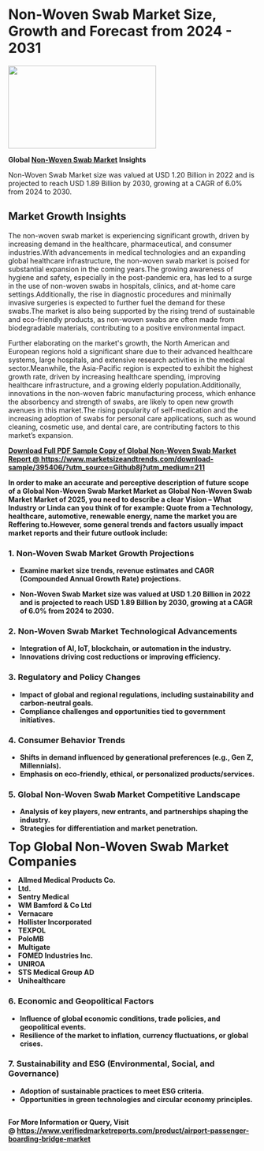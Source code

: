 <H1>Non-Woven Swab Market Size, Growth and Forecast from 2024 - 2031</H1><img class="aligncenter size-medium wp-image-584254" src="https://thirdeyenews.in/wp-content/uploads/2024/09/Global-Market-Research-300x168.jpeg" alt="" width="300" height="168" /><p><strong>Global&nbsp;<a href="https://www.marketsizeandtrends.com/download-sample/395406/?utm_source=Github8j?utm_medium=211">Non-Woven Swab Market</a> Insights</strong></p><p>Non-Woven Swab Market size was valued at USD 1.20 Billion in 2022 and is projected to reach USD 1.89 Billion by 2030, growing at a CAGR of 6.0% from 2024 to 2030.</p><p><h2>Market Growth Insights</h2> <p>The non-woven swab market is experiencing significant growth, driven by increasing demand in the healthcare, pharmaceutical, and consumer industries.With advancements in medical technologies and an expanding global healthcare infrastructure, the non-woven swab market is poised for substantial expansion in the coming years.The growing awareness of hygiene and safety, especially in the post-pandemic era, has led to a surge in the use of non-woven swabs in hospitals, clinics, and at-home care settings.Additionally, the rise in diagnostic procedures and minimally invasive surgeries is expected to further fuel the demand for these swabs.The market is also being supported by the rising trend of sustainable and eco-friendly products, as non-woven swabs are often made from biodegradable materials, contributing to a positive environmental impact.</p> <p><strong><a href="#"></a></strong></p> <p>Further elaborating on the market's growth, the North American and European regions hold a significant share due to their advanced healthcare systems, large hospitals, and extensive research activities in the medical sector.Meanwhile, the Asia-Pacific region is expected to exhibit the highest growth rate, driven by increasing healthcare spending, improving healthcare infrastructure, and a growing elderly population.Additionally, innovations in the non-woven fabric manufacturing process, which enhance the absorbency and strength of swabs, are likely to open new growth avenues in this market.The rising popularity of self-medication and the increasing adoption of swabs for personal care applications, such as wound cleaning, cosmetic use, and dental care, are contributing factors to this market’s expansion.</p> <p><strong><a href="#"></p><p><span class=""><strong>Download Full PDF Sample Copy of Global Non-Woven Swab Market Report</strong> @ <a href="https://www.marketsizeandtrends.com/download-sample/395406/?utm_source=Github8j?utm_medium=211" target="_blank">https://www.marketsizeandtrends.com/download-sample/395406/?utm_source=Github8j?utm_medium=211</a></span></p><p>In order to make an accurate and perceptive description of future scope of a Global&nbsp;Non-Woven Swab Market Market as Global&nbsp;Non-Woven Swab Market Market of 2025, you need to describe a clear Vision &ndash; What Industry or Linda can you think of for example: Quote from a Technology, healthcare, automotive, renewable energy, name the market you are Reffering to.However, some general trends and factors usually impact market reports and their future outlook include:</p><h3>1.&nbsp;<strong>Non-Woven Swab Market Growth Projections</strong></h3><ul><li>Examine market size trends, revenue estimates and CAGR (Compounded Annual Growth Rate) projections.</li><li><p>Non-Woven Swab Market size was valued at USD 1.20 Billion in 2022 and is projected to reach USD 1.89 Billion by 2030, growing at a CAGR of 6.0% from 2024 to 2030.</p></li></ul><h3>2.&nbsp;<strong>Non-Woven Swab Market Technological Advancements</strong></h3><ul><li>Integration of AI, IoT, blockchain, or automation in the industry.</li><li>Innovations driving cost reductions or improving efficiency.</li></ul><h3>3.&nbsp;<strong>Regulatory and Policy Changes</strong></h3><ul><li>Impact of global and regional regulations, including sustainability and carbon-neutral goals.</li><li>Compliance challenges and opportunities tied to government initiatives.</li></ul><h3>4.&nbsp;<strong>Consumer Behavior Trends</strong></h3><ul><li>Shifts in demand influenced by generational preferences (e.g., Gen Z, Millennials).</li><li>Emphasis on eco-friendly, ethical, or personalized products/services.</li></ul><h3>5.&nbsp;<strong>Global Non-Woven Swab Market Competitive Landscape</strong></h3><ul><li>Analysis of key players, new entrants, and partnerships shaping the industry.</li><li>Strategies for differentiation and market penetration.</li></ul><p data-pm-slice="1 1 []"><span style="color: inherit; font-family: inherit; font-size: 25px;">Top Global Non-Woven Swab Market Companies</span></p><div class="" data-test-id=""><p><li>Allmed Medical Products Co.</li><li>Ltd.</li><li> Sentry Medical</li><li> WM Bamford & Co Ltd</li><li> Vernacare</li><li> Hollister Incorporated</li><li> TEXPOL</li><li> PoloMB</li><li> Multigate</li><li> FOMED Industries Inc.</li><li> UNIROA</li><li> STS Medical Group AD</li><li> Unihealthcare</li></p></div><h3>6.&nbsp;<strong>Economic and Geopolitical Factors</strong></h3><ul><li>Influence of global economic conditions, trade policies, and geopolitical events.</li><li>Resilience of the market to inflation, currency fluctuations, or global crises.</li></ul><h3>7.&nbsp;<strong>Sustainability and ESG (Environmental, Social, and Governance)</strong></h3><ul><li>Adoption of sustainable practices to meet ESG criteria.</li><li>Opportunities in green technologies and circular economy principles.</li></ul><h2><strong style="font-size: 14px;">For More Information or Query, Visit @&nbsp;</strong><a style="background-color: #ffffff; font-size: 14px;" href="https://www.marketsizeandtrends.com/report/non-woven-swab-market/" target="_blank">https://www.verifiedmarketreports.com/product/airport-passenger-boarding-bridge-market</a></h2>